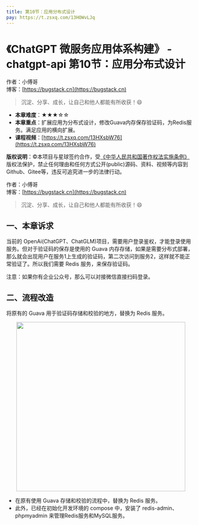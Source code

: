 ```yaml
---
title: 第10节：应用分布式设计
pay: https://t.zsxq.com/13HOWvLJq
---
```


# 《ChatGPT 微服务应用体系构建》 - chatgpt-api 第10节：应用分布式设计

作者：小傅哥
<br/>博客：[https://bugstack.cn](https://bugstack.cn)

>沉淀、分享、成长，让自己和他人都能有所收获！😄

- **本章难度**：★★★☆☆
- **本章重点**：扩展应用为分布式设计，修改Guava内存保存验证码，为Redis服务。满足应用的横向扩展。
- **课程视频**：[https://t.zsxq.com/13HXsbW76](https://t.zsxq.com/13HXsbW76)

**版权说明**：©本项目与星球签约合作，受[《中华人民共和国著作权法实施条例》](http://www.gov.cn/zhengce/2020-12/26/content_5573623.htm) 版权法保护，禁止任何理由和任何方式公开(public)源码、资料、视频等内容到Github、Gitee等，违反可追究进一步的法律行动。

作者：小傅哥
<br/>博客：[https://bugstack.cn](https://bugstack.cn)

>沉淀、分享、成长，让自己和他人都能有所收获！😄

## 一、本章诉求

当前的 OpenAi(ChatGPT、ChatGLM)项目，需要用户登录鉴权，才能登录使用服务。但对于验证码的保存是使用的 Guava 内存存储，如果是需要分布式部署，那么就会出现用户在服务1上生成的验证码，第二次访问到服务2，这样就不能正常验证了。所以我们需要 Redis 服务，来保存验证码。

注意：如果你有企业公众号，那么可以对接微信直接扫码登录。

## 二、流程改造

将原有的 Guava 用于验证码存储和校验的地方，替换为 Redis 服务。

<div align="center">
    <img src="https://bugstack.cn/images/article/project/chatgpt/chatgpt-api-10-01.png?raw=true" width="450px">
</div>

- 在原有使用 Guava 存储和校验的流程中，替换为 Redis 服务。
- 此外，已经在初始化开发环境的 compose 中，安装了 redis-admin、phpmyadmin 来管理Redis服务和MySQL服务。